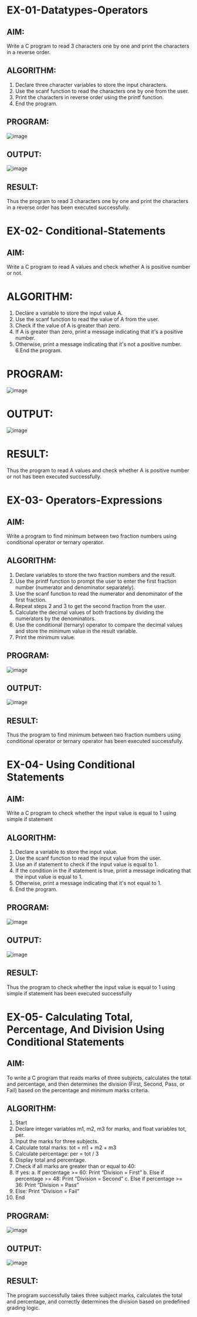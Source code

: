 
# EX-01-Datatypes-Operators
## AIM:
Write a C program to read 3 characters one by one and print the characters in a reverse order.

## ALGORITHM:
1.	Declare three character variables to store the input characters.
2.	Use the scanf function to read the characters one by one from the user.
3.	Print the characters in reverse order using the printf function.
4.	End the program.

## PROGRAM:

![image](https://github.com/user-attachments/assets/03d00a22-93f1-4ce0-ad68-79f176c20b19)


 

## OUTPUT:
![image](https://github.com/user-attachments/assets/e0bd7872-e857-4988-953d-2625315cb0b0)




















## RESULT:
Thus the program to read 3 characters one by one and print the characters in a reverse order has been executed successfully.


# EX-02- Conditional-Statements
## AIM:
Write a C program to read A values and check whether A is positive number or not.

# ALGORITHM:
1.	Declare a variable to store the input value A.
2.	Use the scanf function to read the value of A from the user.
3.	Check if the value of A is greater than zero.
4.	If A is greater than zero, print a message indicating that it's a positive number. 
5.	Otherwise, print a message indicating that it's not a positive number.
6.End the program.

# PROGRAM:
![image](https://github.com/user-attachments/assets/3a0f0fa1-6cf4-4af9-9174-99d7c5a4ca5c)









# OUTPUT:
![image](https://github.com/user-attachments/assets/57e6c4f5-d277-44e2-bf13-cafcc13106a8)












# RESULT:
Thus the program to read A values and check whether A is positive number or not has been executed successfully.
 
 
 


# EX-03- Operators-Expressions
## AIM:
Write a program to find minimum between two fraction numbers using conditional operator or ternary operator.

## ALGORITHM:
1.	Declare variables to store the two fraction numbers and the result.
2.	Use the printf function to prompt the user to enter the first fraction number (numerator and denominator separately).
3.	Use the scanf function to read the numerator and denominator of the first fraction.
4.	Repeat steps 2 and 3 to get the second fraction from the user.
5.	Calculate the decimal values of both fractions by dividing the numerators by the denominators.
6.	Use the conditional (ternary) operator to compare the decimal values and store the minimum value in the result variable.
7.	Print the minimum value.

## PROGRAM:
![image](https://github.com/user-attachments/assets/6b43fcfc-a167-41af-a0c2-4043a30817a8)


## OUTPUT:
![image](https://github.com/user-attachments/assets/3410a8b3-9902-4fe2-8149-cc6b7c8dd890)










## RESULT:
Thus the program to find minimum between two fraction numbers using conditional operator or ternary operator has been executed successfully.




# EX-04- Using Conditional Statements

## AIM:
Write a C program to check whether the input value is equal to 1 using simple if statement

## ALGORITHM:
1.	Declare a variable to store the input value.
2.	Use the scanf function to read the input value from the user.
3.	Use an if statement to check if the input value is equal to 1.
4.	If the condition in the if statement is true, print a message indicating that the input value is equal to 1.
5.	Otherwise, print a message indicating that it's not equal to 1.
6.	End the program.

## PROGRAM:
![image](https://github.com/user-attachments/assets/0bb1fb31-75c1-4b11-8003-410c602b9a78)


## OUTPUT:
![image](https://github.com/user-attachments/assets/97afee22-d9bb-4dc5-82cf-77f7da6dfed3)










	

## RESULT:
Thus the program to check whether the input value is equal to 1 using simple if statement has been executed successfully



# EX-05- Calculating Total, Percentage, And Division Using Conditional Statements 
## AIM:
To write a C program that reads marks of three subjects, calculates the total and percentage, and then determines the division (First, Second, Pass, or Fail) based on the percentage and minimum marks criteria.
## ALGORITHM:
1.	Start
2.	Declare integer variables m1, m2, m3 for marks, and float variables tot, per.
3.	Input the marks for three subjects.
4.	Calculate total marks: tot = m1 + m2 + m3
5.	Calculate percentage: per = tot / 3
6.	Display total and percentage.
7.	Check if all marks are greater than or equal to 40:
8.	If yes:
a.	If percentage >= 60: Print “Division = First”
b.	Else if percentage >= 48: Print “Division = Second”
c.	Else if percentage >= 36: Print “Division = Pass”
9.	Else: Print “Division = Fail”
10.	End
## PROGRAM:
![image](https://github.com/user-attachments/assets/bebc7852-c251-4c8a-9ec3-cd145f3d99fb)


## OUTPUT:
![image](https://github.com/user-attachments/assets/ff0d3cef-bbe1-4ac4-ba02-c7f9d6492319)


## RESULT:
The program successfully takes three subject marks, calculates the total and percentage, and correctly determines the division based on predefined grading logic.

